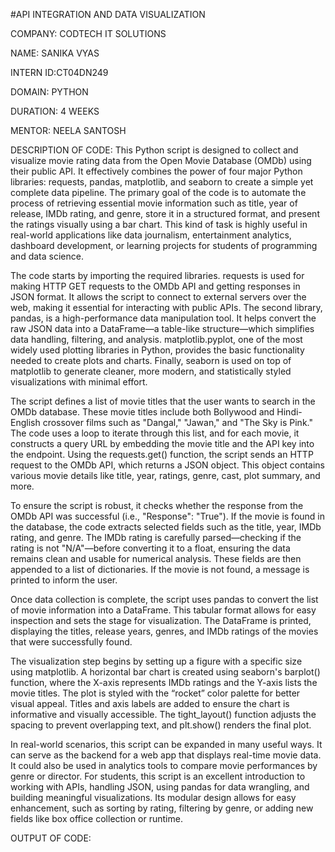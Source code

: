 #API INTEGRATION AND DATA VISUALIZATION

COMPANY: CODTECH IT SOLUTIONS

NAME: SANIKA VYAS

INTERN ID:CT04DN249

DOMAIN: PYTHON 

DURATION: 4 WEEKS

MENTOR: NEELA SANTOSH

DESCRIPTION OF CODE:
This Python script is designed to collect and visualize movie rating data from the Open Movie Database (OMDb) using their public API. It effectively combines the power of four major Python libraries: requests, pandas, matplotlib, and seaborn to create a simple yet complete data pipeline. The primary goal of the code is to automate the process of retrieving essential movie information such as title, year of release, IMDb rating, and genre, store it in a structured format, and present the ratings visually using a bar chart. This kind of task is highly useful in real-world applications like data journalism, entertainment analytics, dashboard development, or learning projects for students of programming and data science.

The code starts by importing the required libraries. requests is used for making HTTP GET requests to the OMDb API and getting responses in JSON format. It allows the script to connect to external servers over the web, making it essential for interacting with public APIs. The second library, pandas, is a high-performance data manipulation tool. It helps convert the raw JSON data into a DataFrame—a table-like structure—which simplifies data handling, filtering, and analysis. matplotlib.pyplot, one of the most widely used plotting libraries in Python, provides the basic functionality needed to create plots and charts. Finally, seaborn is used on top of matplotlib to generate cleaner, more modern, and statistically styled visualizations with minimal effort.

The script defines a list of movie titles that the user wants to search in the OMDb database. These movie titles include both Bollywood and Hindi-English crossover films such as "Dangal," "Jawan," and "The Sky is Pink." The code uses a loop to iterate through this list, and for each movie, it constructs a query URL by embedding the movie title and the API key into the endpoint. Using the requests.get() function, the script sends an HTTP request to the OMDb API, which returns a JSON object. This object contains various movie details like title, year, ratings, genre, cast, plot summary, and more.

To ensure the script is robust, it checks whether the response from the OMDb API was successful (i.e., "Response": "True"). If the movie is found in the database, the code extracts selected fields such as the title, year, IMDb rating, and genre. The IMDb rating is carefully parsed—checking if the rating is not "N/A"—before converting it to a float, ensuring the data remains clean and usable for numerical analysis. These fields are then appended to a list of dictionaries. If the movie is not found, a message is printed to inform the user.

Once data collection is complete, the script uses pandas to convert the list of movie information into a DataFrame. This tabular format allows for easy inspection and sets the stage for visualization. The DataFrame is printed, displaying the titles, release years, genres, and IMDb ratings of the movies that were successfully found.

The visualization step begins by setting up a figure with a specific size using matplotlib. A horizontal bar chart is created using seaborn's barplot() function, where the X-axis represents IMDb ratings and the Y-axis lists the movie titles. The plot is styled with the “rocket” color palette for better visual appeal. Titles and axis labels are added to ensure the chart is informative and visually accessible. The tight_layout() function adjusts the spacing to prevent overlapping text, and plt.show() renders the final plot.

In real-world scenarios, this script can be expanded in many useful ways. It can serve as the backend for a web app that displays real-time movie data. It could also be used in analytics tools to compare movie performances by genre or director. For students, this script is an excellent introduction to working with APIs, handling JSON, using pandas for data wrangling, and building meaningful visualizations. Its modular design allows for easy enhancement, such as sorting by rating, filtering by genre, or adding new fields like box office collection or runtime.



OUTPUT OF CODE:



